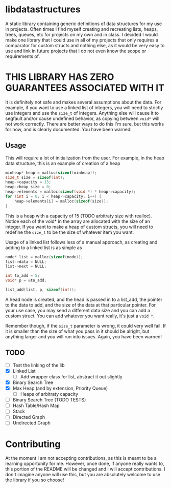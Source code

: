 # libdatastructures

A static library containing generic definitions of data structures for my use in projects. Often times I find myself creating and recreating lists, heaps, trees, queues, etc for projects on my own and in class. I decided I would make one library that I could use in all of my projects that only requires a comparator for custom structs and nothing else, as it would be very easy to use and link in future projects that I do not even know the scope or requirements of.

# THIS LIBRARY HAS ZERO GUARANTEES ASSOCIATED WITH IT
It is definitely not safe and makes several assumptions about the data. For example, if you want to use a linked list of integers, you will need to strictly use integers and use the `size_t` of integers. Anything else will cause it to segfault and/or cause undefined behavior, as copying between `void*` will not work correctly. There are better ways to do this I'm sure, but this works for now, and is clearly documented. You have been warned!

## Usage
This will require a lot of initialization from the user. For example, in the heap data structure, this is an example of creation of a heap

```c
minheap* heap = malloc(sizeof(minheap));
size_t size = sizeof(int);
heap->capacity = 15;
heap->heap_size = 0;
heap->elements = malloc(sizeof(void *) * heap->capacity);
for (int i = 0; i < heap->capacity; i++) {
    heap->elements[i] = malloc(sizeof(size));
}
```

This is a heap with a capacity of 15 (TODO arbitraty size with realloc). Notice each of the void* in the array are allocated with the size of an integer. If you want to make a heap of custom structs, you will need to redefine the `size_t` to be the size of whatever item you want. 

Usage of a linked list follows less of a manual approach, as creating and adding to a linked list is as simple as 

```c
node* list = malloc(sizeof(node));
list->data = NULL;
list->next = NULL;

int to_add = 5;
void* p = &to_add;

list_add(list, p, sizeof(int));
```

A head node is created, and the head is passed in to a list_add, the pointer to the data to add, and the size of the data at that particular pointer. For your use case, you may send a different data size and you can add a custom struct. You can add whatever you want really, it's just a `void *`.

Remember though, if the `size_t` parameter is wrong, it could very well fail. If it is smaller than the size of what you pass in it should be alright, but anything larger and you will run into issues. Again, you have been warned!

## TODO
- [ ] Test the linking of the lib
- [x] Linked List
    - [ ] Add wrapper class for list, abstract it out slightly
- [x] Binary Search Tree
- [x] Max Heap (and by extension, Priority Queue)
    - [ ] Heaps of arbitraty capacity
- [ ] Binary Search Tree (TODO TESTS)
- [ ] Hash Table/Hash Map
- [ ] Stack
- [ ] Directed Graph
- [ ] Undirected Graph

# Contributing
At the moment I am not accepting contributions, as this is meant to be a learning opportunity for me. However, once done, if anyone really wants to, this portion of the README will be changed and I will accept contributions. I don't imagine anyone will use this, but you are absolutely welcome to use the library if you so choose!